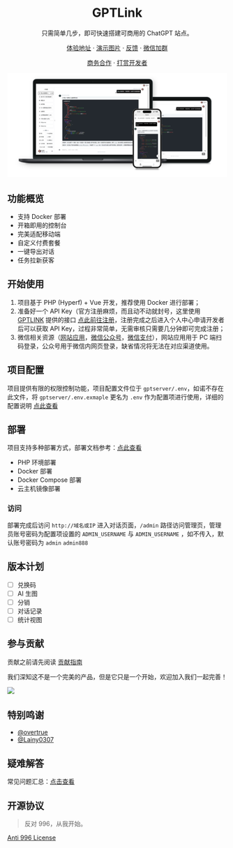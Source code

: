 <div align="center">
  <h1 align="center">GPTLink</h1>
  <p> 只需简单几步，即可快速搭建可商用的 ChatGPT 站点。</p>

  [体验地址](https://gpt-link.com/?shareOpenId=mjOfmdjyCBEku7fY) · [演示图片](./docs/show/README.md) · [反馈](https://github.com/gptlink/gptlink/issues) · [微信加群](./docs/images/qrcode.png)

  [商务合作](./docs/images/qrcode.png) · [打赏开发者](./docs/images/payment.jpeg)

  <img src="./docs/images/banner.png" />
</div>

## 功能概览

- 支持 Docker 部署
- 开箱即用的控制台
- 完美适配移动端
- 自定义付费套餐
- 一键导出对话
- 任务拉新获客

## 开始使用

1. 项目基于 PHP (Hyperf) + Vue 开发，推荐使用 Docker 进行部署；
2. 准备好一个 API Key（官方注册麻烦，而且动不动就封号，这里使用 [GPTLINK](https://gpt-link.com) 提供的接口 [点此前往注册](https://gpt-link.com)，注册完成之后进入个人中心申请开发者后可以获取 API Key，过程非常简单，无需审核只需要几分钟即可完成注册；
3. 微信相关资源（[网站应用](https://developers.weixin.qq.com/doc/oplatform/Website_App/WeChat_Login/Wechat_Login.html)，[微信公众号](https://mp.weixin.qq.com/)，[微信支付](https://pay.weixin.qq.com/)），网站应用用于 PC 端扫码登录，公众号用于微信内网页登录，缺省情况将无法在对应渠道使用。

## 项目配置

项目提供有限的权限控制功能，项目配置文件位于 `gptserver/.env`，如诺不存在此文件，将 `gptserver/.env.exmaple` 更名为 `.env` 作为配置项进行使用，详细的配置说明 [点此查看](./docs/ENV.md)

## 部署
项目支持多种部署方式，部署文档参考：[点此查看](./docs/DEPLOY.md)

- PHP 环境部署
- Docker 部署
- Docker Compose 部署
- 云主机镜像部署

### 访问

部署完成后访问 `http://域名或IP` 进入对话页面，`/admin` 路径访问管理页，管理员账号密码为配置项设置的 `ADMIN_USERNAME` 与 `ADMIN_USERNAME` ，如不传入，默认账号密码为 `admin` `admin888`

## 版本计划

- [ ] 兑换码
- [ ] AI 生图
- [ ] 分销
- [ ] 对话记录
- [ ] 统计视图

## 参与贡献

贡献之前请先阅读 [贡献指南](./CONTRIBUTING.md)

我们深知这不是一个完美的产品，但是它只是一个开始，欢迎加入我们一起完善！

<a href="https://github.com/gptlink/gptlink/graphs/contributors">
  <img src="https://contrib.rocks/image?repo=gptlink/gptlink" />
</a>

## 特别鸣谢

- [@overtrue](https://github.com/overtrue) 
- [@Lainy0307](https://github.com/Lainy0307)

## 疑难解答

常见问题汇总：[点击查看](./docs/FAQ.md)

## 开源协议

> 反对 996，从我开始。

[Anti 996 License](https://github.com/kattgu7/Anti-996-License/blob/master/LICENSE_CN_EN)
